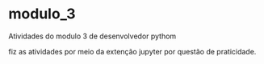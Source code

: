 # modulo_3
Atividades do modulo 3 de desenvolvedor pythom

fiz as atividades por meio da extenção jupyter por questão de praticidade.
